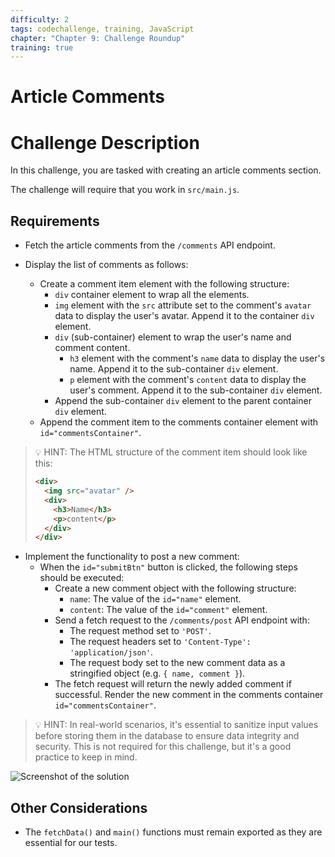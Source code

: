 ```yaml
---
difficulty: 2
tags: codechallenge, training, JavaScript
chapter: "Chapter 9: Challenge Roundup"
training: true
---
```


# Article Comments

# Challenge Description

In this challenge, you are tasked with creating an article comments section.

The challenge will require that you work in `src/main.js`.

## Requirements

- Fetch the article comments from the `/comments` API endpoint.

- Display the list of comments as follows:

  - Create a comment item element with the following structure:
    - `div` container element to wrap all the elements.
    - `img` element with the `src` attribute set to the comment's `avatar` data to display the user's avatar. Append it to the container `div` element.
    - `div` (sub-container) element to wrap the user's name and comment content.
      - `h3` element with the comment's `name` data to display the user's name. Append it to the sub-container `div` element.
      - `p` element with the comment's `content` data to display the user's comment. Append it to the sub-container `div` element.
    - Append the sub-container `div` element to the parent container `div` element.
  - Append the comment item to the comments container element with `id="commentsContainer"`.

> 💡 HINT: The HTML structure of the comment item should look like this:
>
> ```html
> <div>
>   <img src="avatar" />
>   <div>
>     <h3>Name</h3>
>     <p>content</p>
>   </div>
> </div>
> ```

- Implement the functionality to post a new comment:
  - When the `id="submitBtn"` button is clicked, the following steps should be executed:
    - Create a new comment object with the following structure:
      - `name`: The value of the `id="name"` element.
      - `content`: The value of the `id="comment"` element.
    - Send a fetch request to the `/comments/post` API endpoint with:
      - The request method set to `'POST'`.
      - The request headers set to `'Content-Type': 'application/json'`.
      - The request body set to the new comment data as a stringified object (e.g. `{ name, comment }`).
    - The fetch request will return the newly added comment if successful. Render the new comment in the comments container `id="commentsContainer"`.

> 💡 HINT: In real-world scenarios, it's essential to sanitize input values before storing them in the database to ensure data integrity and security.
> This is not required for this challenge, but it's a good practice to keep in mind.

![Screenshot of the solution](https://api.certificates.dev/storage/js-l2-training-9-2-demo.gif)

## Other Considerations

- The `fetchData()` and `main()` functions must remain exported as they are essential for our tests.
